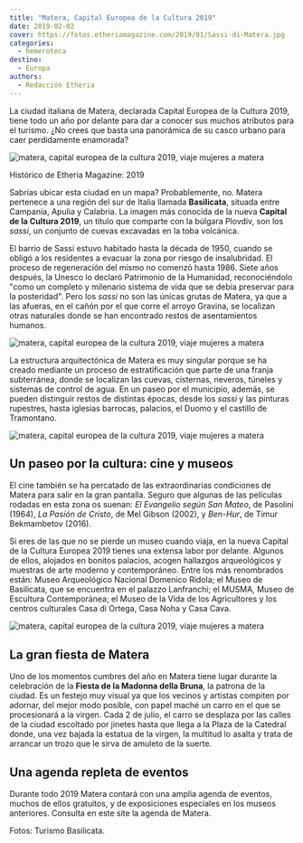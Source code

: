 ```yaml
---
title: "Matera, Capital Europea de la Cultura 2019"
date: 2019-02-02
cover: https://fotos.etheriamagazine.com/2019/01/Sassi-di-Matera.jpg
categories: 
  - hemeroteca
destino: 
  - Europa
authors: 
  - Redacción Etheria
---
```


La ciudad italiana de Matera, declarada Capital Europea de la Cultura 2019, tiene todo 
un año por delante para dar a conocer sus muchos atributos para el turismo. ¿No crees 
que basta una panorámica de su casco urbano para caer perdidamente enamorada? 

![matera, capital europea de la cultura 2019, viaje mujeres a matera](https://fotos.etheriamagazine.com/2019/01/Sassi-di-Matera.jpg "Esta preciosa estampa, donde se ven los sassis, recuerda a un belén navideño.")

Histórico de Etheria Magazine: 2019 

Sabrías ubicar esta ciudad en un mapa? Probablemente, no. Matera pertenece a una región 
del sur de Italia llamada **Basilicata**, situada entre Campania, Apulia y Calabria. La 
imagen más conocida de la nueva **Capital de la Cultura 2019**, un título que comparte 
con la búlgara Plovdiv, son los _sassi_, un conjunto de cuevas excavadas en la toba 
volcánica. 

El barrio de Sassi estuvo habitado hasta la década de 1950, cuando se obligó a los 
residentes a evacuar la zona por riesgo de insalubridad. El proceso de regeneración del 
mismo no comenzó hasta 1986. Siete años después, la Unesco lo declaró Patrimonio de la 
Humanidad, reconociéndolo "como un completo y milenario sistema de vida que se debía 
preservar para la posteridad". Pero los _sassi_ no son las únicas grutas de Matera, ya 
que a las afueras, en el cañón por el que corre el arroyo Gravina, se localizan otras 
naturales donde se han encontrado restos de asentamientos humanos. 

![matera, capital europea de la cultura 2019, viaje mujeres a matera](https://fotos.etheriamagazine.com/2019/01/Matera-la-Gravina-il-Caprile-di-Focile.jpg "El Caprile di Focile, en el desfiladero del arroyo Gravina al sur de Matera, se cobijaban los pastores.")

La estructura arquitectónica de Matera es muy singular porque se ha creado mediante un 
proceso de estratificación que parte de una franja subterránea, donde se localizan las 
cuevas, cisternas, neveros, túneles y sistemas de control de agua. En un paseo por el 
municipio, además, se pueden distinguir restos de distintas épocas, desde los _sassi_ y 
las pinturas rupestres, hasta iglesias barrocas, palacios, el Duomo y el castillo de 
Tramontano. 

![matera, capital europea de la cultura 2019, viaje mujeres a matera](https://fotos.etheriamagazine.com/2019/01/Matera-arte-rupestre.jpg "Arte rupestre en Matera.")

## Un paseo por la cultura: cine y museos

El cine también se ha percatado de las extraordinarias condiciones de Matera para salir 
en la gran pantalla. Seguro que algunas de las películas rodadas en esta zona os suenan: 
_El Evangelio según San Mateo_, de Pasolini (1964), _La Pasión de Cristo_, de Mel Gibson 
(2002), y _Ben-Hur_, de Timur Bekmambetov (2016). 

Si eres de las que no se pierde un museo cuando viaja, en la nueva Capital de la Cultura 
Europea 2019 tienes una extensa labor por delante. Algunos de ellos, alojados en bonitos 
palacios, acogen hallazgos arqueológicos y muestras de arte moderno y contemporáneo. 
Entre los más renombrados están: Museo Arqueológico Nacional Domenico Ridola; el Museo 
de Basilicata, que se encuentra en el palazzo Lanfranchi; el MUSMA, Museo de Escultura 
Contemporánea; el Museo de la Vida de los Agricultores y los centros culturales Casa di 
Ortega, Casa Noha y Casa Cava. 

![matera, capital europea de la cultura 2019, viaje mujeres a matera](https://fotos.etheriamagazine.com/2019/01/Matera-iglesia-san-pedro.jpg "Iglesia de San Pedro y cañón del Gravina.")

## La gran fiesta de Matera

Uno de los momentos cumbres del año en Matera tiene lugar durante la celebración de la 
**Fiesta de la Madonna della Bruna**, la patrona de la ciudad. Es un festejo muy visual 
ya que los vecinos y artistas compiten por adornar, del mejor modo posible, con papel 
maché un carro en el que se procesionará a la virgen. Cada 2 de julio, el carro se 
desplaza por las calles de la ciudad escoltado por jinetes hasta que llega a la Plaza de 
la Catedral donde, una vez bajada la estatua de la virgen, la multitud lo asalta y trata 
de arrancar un trozo que le sirva de amuleto de la suerte. 

## Una agenda repleta de eventos

Durante todo 2019 Matera contará con una amplia agenda de eventos, muchos de ellos 
gratuitos, y de exposiciones especiales en los museos anteriores. Consulta en este site 
la agenda de Matera. 

Fotos: Turismo Basilicata.
